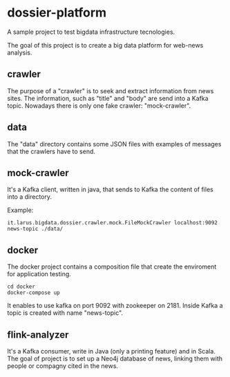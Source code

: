 # dossier-platform
A sample project to test bigdata infrastructure tecnologies.

The goal of this project is to create a big data platform for web-news analysis.

## crawler
The purpose of a "crawler" is to seek and extract information from news sites. 
The information, such as "title" and "body" are send into a Kafka topic. Nowadays there is only one fake crawler: "mock-crawler".

## data
The "data" directory contains some JSON files with examples of messages that the crawlers have to send.

## mock-crawler
It's a Kafka client, written in java, that sends to Kafka the content of files into a directory.

Example:
```
it.larus.bigdata.dossier.crawler.mock.FileMockCrawler localhost:9092 news-topic ./data/
```

## docker
The docker project contains a composition file that create the enviroment for application testing.
```
cd docker
docker-compose up
```
It enables to use kafka on port 9092 with zookeeper on 2181. Inside Kafka a topic is created with name "news-topic".

## flink-analyzer
It's a Kafka consumer, write in Java (only a printing feature) and in Scala. 
The goal of project is to set up a Neo4j database of news, linking them with people or compagny cited in the news.
